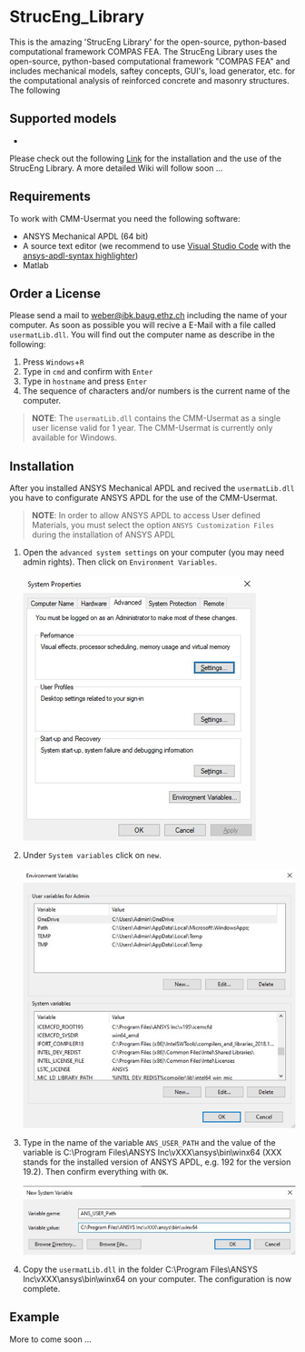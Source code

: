# StrucEng_Library

This is the amazing 'StrucEng Library' for the open-source, python-based computational framework COMPAS FEA. The StrucEng Library uses the open-source, python-based computational framework "COMPAS FEA" and includes  mechanical models, saftey concepts, GUI's, load generator, etc. for the computational analysis of reinforced concrete and masonry structures. The following 

## Supported models
*

Please check out the following [Link](https://github.com/kfmResearch-NumericsTeam/StrucEng_Library/blob/main/Sandwichmodel/Example/Tutorial.pdf) for the installation and the use of the StrucEng Library. A more detailed Wiki will follow soon ...














## Requirements
To work with CMM-Usermat you need the following software:
* ANSYS Mechanical APDL (64 bit)
* A source text editor (we recommend to use [Visual Studio Code](https://code.visualstudio.com/) with the [ansys-apdl-syntax highlighter](https://marketplace.visualstudio.com/items?itemName=smhrjn.ansys-apdl-syntax))
* Matlab

## Order a License
Please send a mail to weber@ibk.baug.ethz.ch including the name of your computer. As soon as possible you will recive a E-Mail with a file called `usermatLib.dll`. You will find out the computer name as describe in the following:
01. Press `Windows`+`R`
02. Type in `cmd` and confirm with `Enter`
03. Type in `hostname` and press `Enter`
04. The sequence of characters and/or numbers is the current name of the computer.

> **NOTE**: The `usermatLib.dll` contains the CMM-Usermat as a single user license valid for 1 year. The CMM-Usermat is currently only available for Windows. 

## Installation
After you installed ANSYS Mechanical APDL and recived the `usermatLib.dll` you have to configurate ANSYS APDL for the use of the CMM-Usermat.

> **NOTE**: In order to allow ANSYS APDL to access User defined Materials, you must select the option `ANSYS Customization Files` during the installation of ANSYS APDL

01. Open the `advanced system settings` on your computer (you may need admin rights). Then click on `Environment Variables`.<br> <br> 
[<img src="https://github.com/kfmResearch-NumericsTeam/auxiliary/blob/main/Figures/CMM-Usermat/Installation%20proceedere/advanced%20system%20setting.jpg">](https://github.com/kfmResearch-NumericsTeam/auxiliary/blob/main/Figures/CMM-Usermat/Installation%20proceedere/advanced%20system%20setting.jpg)

02. Under `System variables` click on `new`. <br> <br> 
[<img src="https://github.com/kfmResearch-NumericsTeam/auxiliary/blob/main/Figures/CMM-Usermat/Installation%20proceedere/Environment%20Variables.jpg">](https://github.com/kfmResearch-NumericsTeam/auxiliary/blob/main/Figures/CMM-Usermat/Installation%20proceedere/Environment%20Variables.jpg)

03. Type in the name of the variable `ANS_USER_PATH` and the value of the variable is C:\Program Files\ANSYS Inc\vXXX\ansys\bin\winx64 (XXX stands for the installed version of ANSYS APDL, e.g. 192 for the version 19.2). Then confirm everything with `OK`. <br> <br>
[<img src="https://github.com/kfmResearch-NumericsTeam/auxiliary/blob/main/Figures/CMM-Usermat/Installation%20proceedere/New%20System%20Variable.jpg">](https://github.com/kfmResearch-NumericsTeam/auxiliary/blob/main/Figures/CMM-Usermat/Installation%20proceedere/New%20System%20Variable.jpg)

04. Copy the `usermatLib.dll` in the folder C:\Program Files\ANSYS Inc\vXXX\ansys\bin\winx64 on your computer. The configuration is now complete.

## Example
More to come soon ...



